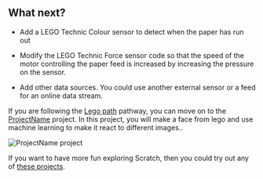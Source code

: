 ## What next?

+ Add a LEGO Technic Colour sensor to detect when the paper has run out

+ Modify the LEGO Technic Force sensor code so that the speed of the motor controlling the paper feed is increased by increasing the pressure on the sensor.

+ Add other data sources. You could use another external sensor or a feed for an online data stream. 

If you are following the [Lego path](https://projects.raspberrypi.org/en/raspberrypi/pathway-name) pathway, you can move on to the [ProjectName](https://projects.raspberrypi.org/en/projects/project-name) project. In this project, you will make a face from lego and use machine learning to make it react to different images..

![ProjectName project](images/projectname-project.png)

If you want to have more fun exploring Scratch, then you could try out any of [these projects](https://projects.raspberrypi.org/en/projects?software%5B%5D=scratch&curriculum%5B%5D=%201).